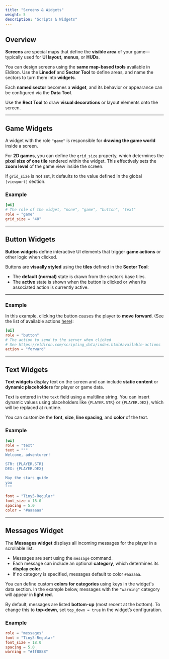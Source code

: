 ```yaml
---
title: "Screens & Widgets"
weight: 5
description: "Scripts & Widgets"
---
```


## Overview

**Screens** are special maps that define the **visible area** of your game—typically used for **UI layout**, **menus**, or **HUDs**.

You can design screens using the **same map-based tools** available in Eldiron. Use the **Linedef** and **Sector Tool** to define areas, and name the sectors to turn them into **widgets**.

Each **named sector** becomes a **widget**, and its behavior or appearance can be configured via the **Data Tool**.

Use the **Rect Tool** to draw **visual decorations** or layout elements onto the screen.

---

## Game Widgets

A widget with the role `"game"` is responsible for **drawing the game world** inside a screen.

For **2D games**, you can define the `grid_size` property, which determines the **pixel size of one tile** rendered within the widget.
This effectively sets the **zoom level** of the game view inside the screen.

If `grid_size` is not set, it defaults to the value defined in the global `[viewport]` section.

### Example

```toml
[ui]
# The role of the widget, "none", "game", "button", "text"
role = "game"
grid_size = "40"
```

---

## Button Widgets

**Button widgets** define interactive UI elements that trigger **game actions** or other logic when clicked.

Buttons are **visually styled** using the **tiles** defined in the **Sector Tool**:
- The **default (normal)** state is drawn from the sector’s base tiles.
- The **active** state is shown when the button is clicked or when its associated action is currently active.

---

### Example

In this example, clicking the button causes the player to **move forward**.
(See the list of available actions [here](scripting_data/index.html#available-actions)):

```toml
[ui]
role = "button"
# The action to send to the server when clicked
# See https://eldiron.com/scripting_data/index.html#available-actions
action = "forward"
```

---

## Text Widgets

**Text widgets** display text on the screen and can include **static content** or **dynamic placeholders** for player or game data.

Text is entered in the `text` field using a multiline string. You can insert dynamic values using placeholders like `{PLAYER.STR}` or `{PLAYER.DEX}`, which will be replaced at runtime.

You can customize the **font**, **size**, **line spacing**, and **color** of the text.

### Example

```toml
[ui]
role = "text"
text = """
Welcome, adventurer!

STR: {PLAYER.STR}
DEX: {PLAYER.DEX}

May the stars guide
you
"""

font = "Tiny5-Regular"
font_size = 18.0
spacing = 5.0
color = "#aaaaaa"
```

---

## Messages Widget

The **Messages widget** displays all incoming messages for the player in a scrollable list.

- Messages are sent using the `message` command.
- Each message can include an optional **category**, which determines its **display color**.
- If no category is specified, messages default to color `#aaaaaa`.

You can define custom **colors for categories** using keys in the widget's data section.
In the example below, messages with the `"warning"` category will appear in **light red**.

By default, messages are listed **bottom-up** (most recent at the bottom).
To change this to **top-down**, set `top_down = true` in the widget’s configuration.

### Example

```toml
role = "messages"
font = "Tiny5-Regular"
font_size = 18.0
spacing = 5.0
warning = "#ff8888"
```
